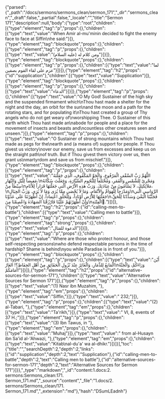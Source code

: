 {"parsed":{"_path":"/docs/sermons/sermons_clean/sermon_171","_dir":"sermons_clean","_draft":false,"_partial":false,"_locale":"","title":"Sermon 171","description":null,"body":{"type":"root","children":[{"type":"element","tag":"p","props":{},"children":[{"type":"text","value":"When Amir al-mu'minin decided to fight the enemy face to face at Siffin\nhe said:"}]},{"type":"element","tag":"blockquote","props":{},"children":[{"type":"element","tag":"p","props":{},"children":[{"type":"text","value":"ومن كلام له (عليه السلام)"}]}]},{"type":"element","tag":"blockquote","props":{},"children":[{"type":"element","tag":"p","props":{},"children":[{"type":"text","value":"لما عزم على لقاء القوم بصفين"}]}]},{"type":"element","tag":"h2","props":{"id":"supplication"},"children":[{"type":"text","value":"Supplication"}]},{"type":"element","tag":"blockquote","props":{},"children":[{"type":"element","tag":"p","props":{},"children":[{"type":"text","value":"الدعاء"}]}]},{"type":"element","tag":"p","props":{},"children":[{"type":"text","value":"O My God! Sustainer of the high sky and the suspended firmament which\nThou hast made a shelter for the night and the day, an orbit for the sun\nand the moon and a path for the rotating stars, and for populating it\nThou hast created a group of Thy angels who do not get weary of\nworshipping Thee. O Sustainer of this earth which Thou hast made an\nabode for people and a place for the movement of insects and beasts and\ncountless other creatures seen and unseen."}]},{"type":"element","tag":"p","props":{},"children":[{"type":"text","value":"O Sustainer of strong mountains which Thou hast made as pegs for the\nearth and (a means of) support for people. If Thou givest us victory\nover our enemy, save us from excesses and keep us on the straight path\nof truth. But if Thou givest them victory over us, then grant us\nmartyrdom and save us from mischief."}]},{"type":"element","tag":"blockquote","props":{},"children":[{"type":"element","tag":"p","props":{},"children":[{"type":"text","value":"اللَّهُمَّ رَبَّ السَّقْفِ الْمَرْفُوعِ، وَالْجَوِّ المَكْفُوفِ، الَّذِي جَعَلْتَهُ مَغِيضاً لِلَّيْلِ وَالنَّهَارِ،\nوَمَجْرىً لِلشَّمْسِ وَالْقَمَرِ، وَمُخْتَلَفاً لِلنُّجُومِ السَّيَّارَةِ، وَجَعَلْتَ سُكَّانَهُ سِبْطاً مِنْ\nمَلاَئِكَتِكَ، لاَ يَسْأَمُونَ مِنْ عِبَادَتِكَ. وَرَبَّ هذِهِ الاْرْضِ الَّتي جَعَلْتَهَا قَرَاراً لِلاْنَامِ،\nوَمَدْرَجاً لِلْهَوَامِّ والاْنْعَامِ، وَمَا لاَ يُحْصَى مِمَّا يُرَى وَمَا لاَ يُرَى. وَرَبَّ الجِبَالِ\nالرَّوَاسِي الَّتي جَعَلْتَهَا لِلاْرْضِ أَوْتَاداً، وَلِلْخَلْق اعْتِماداً. إِنْ أَظْهَرْتَنَا عَلَى عَدُوِّنَا\nفَجَنِّبْنَا الْبَغْيَ وَسَدِّدْنَا لِلْحَقِّ، وَإِنْ أَظْهَرْتَهُمْ عَلَيْنَا فَارْزُقْنَا الشهَادَةَ وَاعْصِمْنَا مِنَ\nالْفِتْنَةِ.ِ"}]}]},{"type":"element","tag":"h2","props":{"id":"calling-men-to-battle"},"children":[{"type":"text","value":"Calling men to battle"}]},{"type":"element","tag":"p","props":{},"children":[{"type":"element","tag":"strong","props":{},"children":[{"type":"text","value":"الدعوة للقتال"}]}]},{"type":"element","tag":"p","props":{},"children":[{"type":"text","value":"Where are those who protect honour, and those self-respecting persons\nwho defend respectable persons in the time of hardship? Shame is behind\nyou while Paradise is in front of you."}]},{"type":"element","tag":"blockquote","props":{},"children":[{"type":"element","tag":"p","props":{},"children":[{"type":"text","value":"أَيْنَ الْمَانِعُ لِلذِّمَارِ، وَالْغَائِرُ عِنْدَ نُزُولِ الْحَقَائِقِ مِنْ أَهْلِ الحِفَاظِ؟! العَارُ\nوَرَاءَكُمْ، وَالْجَنَّةُ أَمَامَكُمْ!"}]}]},{"type":"element","tag":"h2","props":{"id":"alternative-sources-for-sermon-171"},"children":[{"type":"text","value":"Alternative Sources for Sermon 171"}]},{"type":"element","tag":"p","props":{},"children":[{"type":"text","value":"(1) Nasr ibn Muzahim, "},{"type":"element","tag":"em","props":{},"children":[{"type":"text","value":"Siffin,"}]},{"type":"text","value":" 232;"}]},{"type":"element","tag":"p","props":{},"children":[{"type":"text","value":"(2) al-Tabari, "},{"type":"element","tag":"em","props":{},"children":[{"type":"text","value":"Ta'rikh,"}]},{"type":"text","value":" VI, 8, events of 37 H.;"}]},{"type":"element","tag":"p","props":{},"children":[{"type":"text","value":"(3) Ibn Tawus, in "},{"type":"element","tag":"em","props":{},"children":[{"type":"text","value":"Muhaj"}]},{"type":"text","value":" from al-Husayn ibn Sa'id al-'Ahwazi, "},{"type":"element","tag":"em","props":{},"children":[{"type":"text","value":"Kitab\nal-du'a' wa al-dhikr."}]}]}],"toc":{"title":"","searchDepth":2,"depth":2,"links":[{"id":"supplication","depth":2,"text":"Supplication"},{"id":"calling-men-to-battle","depth":2,"text":"Calling men to battle"},{"id":"alternative-sources-for-sermon-171","depth":2,"text":"Alternative Sources for Sermon 171"}]}},"_type":"markdown","_id":"content:1.docs:2. sermons:Sermons_clean:171. Sermon_171.md","_source":"content","_file":"1.docs/2. sermons/Sermons_clean/171. Sermon_171.md","_extension":"md"},"hash":"DSumLEadnh"}